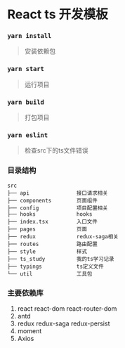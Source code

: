 # React ts  开发模板

### `yarn install`
>安装依赖包
### `yarn start`
>运行项目
### `yarn build`
>打包项目
### `yarn eslint`
>检查src下的ts文件错误


### 目录结构
```
src
├── api               接口请求相关
├── components        页面组件
├── config            项目配置相关
├── hooks             hooks
├── index.tsx         入口文件
├── pages             页面
├── redux             redux-saga相关
├── routes            路由配置
├── style             样式
├── ts_study          我的ts学习记录
├── typings           ts定义文件
└── util              工具包
```


### 主要依赖库
1. react react-dom  react-router-dom
2. antd
3. redux redux-saga redux-persist
4. moment
5. Axios
